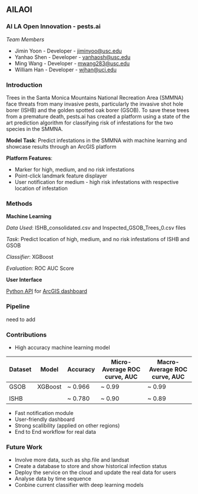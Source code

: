 ## AILAOI

### AI LA Open Innovation - pests.ai

*Team Members*

* Jimin Yoon - Developer - jiminyoo@usc.edu
* Yanhao Shen - Developer - yanhaosh@usc.edu
* Ming Wang - Developer - mwang283@usc.edu
* William Han - Developer - wjhan@uci.edu


### Introduction

Trees in the Santa Monica Mountains National Recreation Area (SMMNA) face threats from many invasive pests, particularly the invasive shot hole borer (ISHB) and the golden spotted oak borer (GSOB). To save these trees from a premature death, pests.ai has created a platform using a state of the art prediction algorithm for classifying risk of infestations for the two species in the SMMNA. 

**Model Task**:
Predict infestations in the SMMNA with machine learning and showcase results through an ArcGIS platform

**Platform Features**:
* Marker for high, medium, and no risk infestations
* Point-click landmark feature displayer
* User notification for medium - high risk infestations with respective location of infestation


### Methods 

**Machine Learning**

*Data Used*: ISHB_consolidated.csv and Inspected_GSOB_Trees_0.csv files

*Task*: Predict location of high, medium, and no risk infestations of ISHB and GSOB

*Classifier*: XGBoost

*Evaluation*: ROC AUC Score


**User Interface**

[Python API](https://developers.arcgis.com/python/) for [ArcGIS dashboard](https://learngis2.maps.arcgis.com/apps/dashboards/e24632dc37fc484985e3a355e665512e)


### Pipeline
need to add



### Contributions

* High accuracy machine learning model

| Dataset        | Model         |       Accuracy       | Micro-Average ROC curve, AUC | Macro-Average ROC curve, AUC |
| -------------- | ------------- | -------------------- | ---------------------------- | ---------------------------- |
| GSOB           | XGBoost       |       ~ 0.966        |            ~ 0.99            |           ~ 0.99             |
|                |               |                      |                              |                              |
| ISHB           |               |       ~ 0.780        |            ~ 0.90            |           ~ 0.89             |

* Fast notification module
* User-friendly dashboard
* Strong scalibility (applied on other regions)
* End to End workflow for real data


### Future Work

* Involve more data, such as shp.file and landsat
* Create a database to store and show historical infection status
* Deploy the service on the cloud and update the real data for users
* Analyse data by time sequence
* Conbine current classifier with deep learning models

